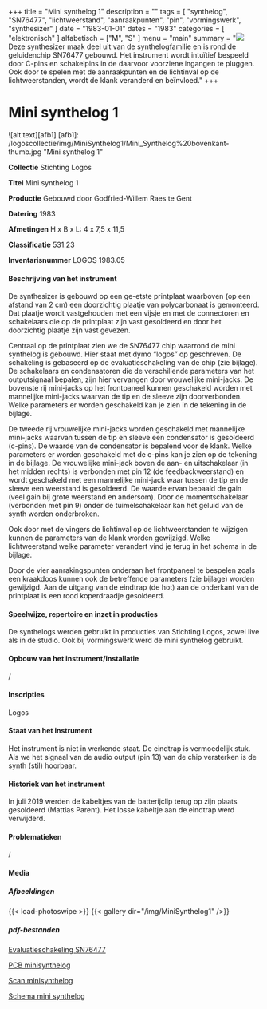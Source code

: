 ﻿+++
title = "Mini synthelog 1"
description = ""
tags = [ 
"synthelog", "SN76477",
"lichtweerstand",
"aanraakpunten",
"pin", "vormingswerk",
"synthesizer"
]
date = "1983-01-01"
dates = "1983"
categories = [ "elektronisch"
]
alfabetisch = ["M", "S"
]
menu = "main"
summary = "<a href='/logoscollectie/1979/mini_synthelog'><img src='/logoscollectie/img/MiniSynthelog/Mini_Synthelog%20bovenkant-thumb.jpg'></a>Deze synthesizer maak deel uit van de synthelogfamilie en is rond de geluidenchip SN76477 gebouwd. Het instrument wordt intuïtief bespeeld door C-pins en schakelpins in de daarvoor voorziene ingangen te pluggen. Ook door te spelen met de aanraakpunten en de lichtinval op de lichtweerstanden, wordt de klank veranderd en beïnvloed."
+++



# Mini synthelog 1

![alt text][afb1]
[afb1]: /logoscollectie/img/MiniSynthelog1/Mini_Synthelog%20bovenkant-thumb.jpg "Mini synthelog 1"

**Collectie** 
Stichting Logos

**Titel**
Mini synthelog 1

**Productie**
Gebouwd door Godfried-Willem Raes te Gent

**Datering**
1983

**Afmetingen**
H x B x L: 4 x 7,5 x 11,5

**Classificatie**
531.23

**Inventarisnummer**
LOGOS 1983.05

#### Beschrijving van het instrument
De synthesizer is gebouwd op een ge-etste printplaat waarboven (op een afstand van 2 cm) een doorzichtig plaatje van polycarbonaat is gemonteerd. Dat plaatje wordt vastgehouden met een vijsje en met de connectoren en schakelaars die op de printplaat zijn vast gesoldeerd en door het doorzichtig plaatje zijn vast gevezen.

Centraal op de printplaat zien we de SN76477 chip waarrond de mini synthelog is gebouwd. Hier staat met dymo “logos” op geschreven. De schakeling is gebaseerd op de evaluatieschakeling van de chip (zie bijlage). De schakelaars en condensatoren die de verschillende parameters van het outputsignaal bepalen, zijn hier vervangen door vrouwelijke mini-jacks. De bovenste rij mini-jacks op het frontpaneel kunnen geschakeld worden met mannelijke mini-jacks waarvan de tip en de sleeve zijn doorverbonden. Welke parameters er worden geschakeld kan je zien in de tekening in de bijlage. 

De tweede rij vrouwelijke mini-jacks worden geschakeld met mannelijke mini-jacks waarvan tussen de tip en sleeve een condensator is gesoldeerd (c-pins). De waarde van de condensator is bepalend voor de klank. Welke parameters er worden geschakeld met de c-pins kan je zien op de tekening in de bijlage. De vrouwelijke mini-jack boven de aan- en uitschakelaar (in het midden rechts) is verbonden met pin 12 (de feedbackweerstand) en  wordt geschakeld met een mannelijke mini-jack waar tussen de tip en de sleeve een weerstand is gesoldeerd. De waarde ervan bepaald de gain (veel gain bij grote weerstand en andersom). Door de momentschakelaar (verbonden met pin 9) onder de tuimelschakelaar kan het geluid van de synth worden onderbroken. 

Ook door met de vingers de lichtinval op de lichtweerstanden te wijzigen kunnen de parameters van de klank worden gewijzigd. Welke lichtweerstand welke parameter verandert vind je terug in het schema in de bijlage.  

Door de vier aanrakingspunten onderaan het frontpaneel te bespelen zoals een kraakdoos kunnen ook de betreffende parameters (zie bijlage) worden gewijzigd. 
Aan de uitgang van de eindtrap (de hot) aan de onderkant van de printplaat is een rood koperdraadje gesoldeerd.

#### Speelwijze, repertoire en inzet in producties
De synthelogs werden gebruikt in producties van Stichting Logos, zowel live als in de studio. Ook bij vormingswerk werd de mini synthelog gebruikt.

#### Opbouw van het instrument/installatie
/

#### Inscripties
Logos

#### Staat van het instrument
Het instrument is niet in werkende staat. De eindtrap is vermoedelijk stuk. Als we het signaal van de audio output (pin 13) van de chip versterken is de synth (stil) hoorbaar. 

#### Historiek van het instrument
In juli 2019 werden de kabeltjes van de batterijclip terug op zijn plaats gesoldeerd (Mattias Parent). Het losse kabeltje aan de eindtrap werd verwijderd. 

#### Problematieken
/

#### Media
##### Afbeeldingen
{{< load-photoswipe >}}
{{< gallery dir="/img/MiniSynthelog1" />}}

##### pdf-bestanden
[Evaluatieschakeling SN76477](/logoscollectie/pdf/MiniSynthelog1/Evaluatieschakeling_SN76477.pdf)

[PCB minisynthelog](/logoscollectie/pdf/MiniSynthelog1/PCB_minisynthelog.pdf)

[Scan minisynthelog](/logoscollectie/pdf/MiniSynthelog1/Scan_minisynthelog.pdf)

[Schema mini synthelog](/logoscollectie/pdf/MiniSynthelog1/Schema_mini_synthelog.pdf)
